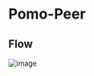 # Pomo-Peer

## Flow
![image](https://github.com/Logan1x/pomopartners/assets/10944610/7035e1d7-9162-467a-9c80-ff28ac3fe129)

